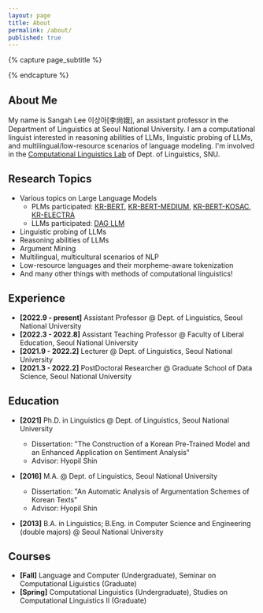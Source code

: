 ```yaml
---
layout: page
title: About
permalink: /about/
published: true
---
```


<div class="page" markdown="1">

{% capture page_subtitle %}
<!-- <img
    class="me"
    alt="{{ author.name }}"
    src="uploads/profile.jpeg"
    srcset="uploads/profile.jpeg"
/> -->
{% endcapture %}

<!-- {% include page/title.html title=page.title subtitle=page_subtitle %} -->

## About Me

My name is Sangah Lee 이상아\[李尙娥\], an assistant professor in the Department of Linguistics at Seoul National University.
I am a computational linguist interested in reasoning abilities of LLMs, linguistic probing of LLMs, and multilingual/low-resource scenarios of language modeling.
I'm involved in the [Computational Linguistics Lab](http://knlp.snu.ac.kr/) of Dept. of Linguistics, SNU.


## Research Topics

* Various topics on Large Language Models
    * PLMs participated: [KR-BERT](https://github.com/snunlp/KR-BERT), [KR-BERT-MEDIUM](https://github.com/snunlp/KR-BERT-MEDIUM), [KR-BERT-KOSAC](https://github.com/snunlp/KR-BERT-KOSAC), [KR-ELECTRA](https://github.com/snunlp/KR-ELECTRA)
    * LLMs participated: [DAG LLM](https://dag.snu.ac.kr/)
* Linguistic probing of LLMs
* Reasoning abilities of LLMs
* Argument Mining
* Multilingual, multicultural scenarios of NLP
* Low-resource languages and their morpheme-aware tokenization
* And many other things with methods of computational linguistics!


## Experience

* **\[2022.9 - present\]** Assistant Professor @ Dept. of Linguistics, Seoul National University
* **\[2022.3 - 2022.8\]** Assistant Teaching Professor @ Faculty of Liberal Education, Seoul National University
* **\[2021.9 - 2022.2]** Lecturer @ Dept. of Linguistics, Seoul National University
* **\[2021.3 - 2022.2\]** PostDoctoral Researcher @ Graduate School of Data Science, Seoul National University


## Education

* **\[2021\]** Ph.D. in Linguistics @ Dept. of Linguistics, Seoul National University
  * Dissertation: "The Construction of a Korean Pre-Trained Model and an Enhanced Application on Sentiment Analysis"
  * Advisor: Hyopil Shin

* **\[2016\]** M.A. @ Dept. of Linguistics, Seoul National University
  * Dissertation: "An Automatic Analysis of Argumentation Schemes of Korean Texts"
  * Advisor: Hyopil Shin

* **\[2013\]** B.A. in Linguistics; B.Eng. in Computer Science and Engineering (double majors) @ Seoul National University


## Courses
* **\[Fall\]** Language and Computer (Undergraduate), Seminar on Computational Liguistics (Graduate)
* **\[Spring\]** Computational Linguistics (Undergraduate), Studies on Computational Linguistics II (Graduate)


</div>
